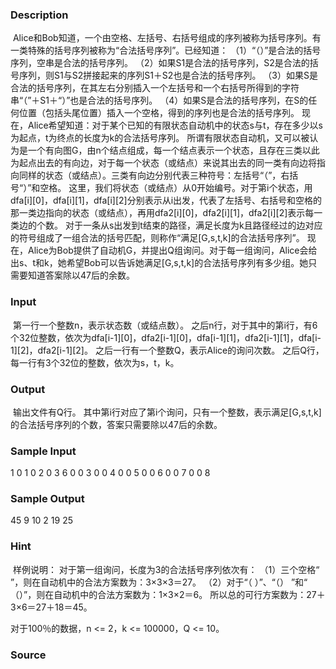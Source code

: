 
### Description
 Alice和Bob知道，一个由空格、左括号、右括号组成的序列被称为括号序列。有一类特殊的括号序列被称为“合法括号序列”。已经知道：
（1）“（）”是合法的括号序列，空串是合法的括号序列。
（2）如果S1是合法的括号序列，S2是合法的括号序列，则S1与S2拼接起来的序列S1＋S2也是合法的括号序列。
（3）如果S是合法的括号序列，在其左右分别插入一个左括号和一个右括号所得到的字符串“（”＋S1＋“）”也是合法的括号序列。
（4）如果S是合法的括号序列，在S的任何位置（包括头尾位置）插入一个空格，得到的序列也是合法的括号序列。
现在，Alice希望知道：对于某个已知的有限状态自动机中的状态s与t，存在多少以s为起点，t为终点的长度为k的合法括号序列。
所谓有限状态自动机，又可以被认为是一个有向图G，由n个结点组成，每一个结点表示一个状态，且存在三类以此为起点出去的有向边，对于每一个状态（或结点）来说其出去的同一类有向边将指向同样的状态（或结点）。三类有向边分别代表三种符号：左括号“（”，右括号“）”和空格。
这里，我们将状态（或结点）从0开始编号。对于第i个状态，用dfa[i][0]，dfa[i][1]，dfa[i][2]分别表示从i出发，代表了左括号、右括号和空格的那一类边指向的状态（或结点），再用dfa2[i][0]，dfa2[i][1]，dfa2[i][2]表示每一类边的个数。
对于一条从s出发到t结束的路径，满足长度为k且路径经过的边对应的符号组成了一组合法的括号匹配，则称作“满足[G,s,t,k]的合法括号序列”。
现在，Alice为Bob提供了自动机G，并提出Q组询问。对于每一组询问，Alice会给出s、t和k，她希望Bob可以告诉她满足[G,s,t,k]的合法括号序列有多少组。她只需要知道答案除以47后的余数。

### Input
 第一行一个整数n，表示状态数（或结点数）。
之后n行，对于其中的第i行，有6个32位整数，依次为dfa[i-1][0]，dfa2[i-1][0]，dfa[i-1][1]，dfa2[i-1][1]，dfa[i-1][2]，dfa2[i-1][2]。
之后一行有一个整数Q，表示Alice的询问次数。
之后Q行，每一行有3个32位的整数，依次为s，t，k。

### Output
 输出文件有Q行。
其中第i行对应了第i个询问，只有一个整数，表示满足[G,s,t,k]的合法括号序列的个数，答案只需要除以47后的余数。

### Sample Input
1
0 1 0 2 0 3
6
0 0 3
0 0 4
0 0 5
0 0 6
0 0 7
0 0 8
### Sample Output
45
9
10
2
19
25
### Hint
 样例说明：
对于第一组询问，长度为3的合法括号序列依次有：
（1）三个空格“   ”，则在自动机中的合法方案数为：3×3×3＝27。
（2）对于“（ ）”、“（） ”和“ （）”，则在自动机中的合法方案数为：1×3×2＝6。
所以总的可行方案数为：27＋3×6＝27＋18＝45。


对于100％的数据，n <= 2，k <= 100000，Q <= 10。
### Source
